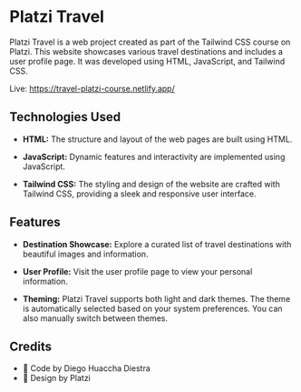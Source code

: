 # Platzi Travel

Platzi Travel is a web project created as part of the Tailwind CSS course on Platzi. This website showcases various travel destinations and includes a user profile page. It was developed using HTML, JavaScript, and Tailwind CSS.

Live: https://travel-platzi-course.netlify.app/

## Technologies Used

- **HTML:** The structure and layout of the web pages are built using HTML.

- **JavaScript:** Dynamic features and interactivity are implemented using JavaScript.

- **Tailwind CSS:** The styling and design of the website are crafted with Tailwind CSS, providing a sleek and responsive user interface.

## Features

- **Destination Showcase:** Explore a curated list of travel destinations with beautiful images and information.

- **User Profile:** Visit the user profile page to view your personal information.

- **Theming:** Platzi Travel supports both light and dark themes. The theme is automatically selected based on your system preferences. You can also manually switch between themes.

## Credits
- 🚀 Code by Diego Huaccha Diestra
- 🎨 Design by Platzi
